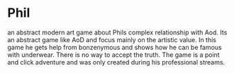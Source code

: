 # Phil
an abstract modern art game about Phils complex relationship with Aod. Its an abstract game like AoD and focus mainly on the artistic value. In this game he gets help from bonzenymous and shows how he can be famous with underwear. There is no way to accept the truth. The game is a point and click adventure and was only created during his professional streams.
